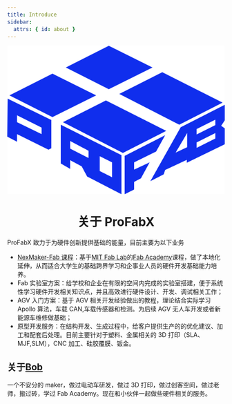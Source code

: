 ```yaml
---
title: Introduce
sidebar:
  attrs: { id: about }
---
```


<div align=center>
	<img src="/src/assets/logo.svg" />
</div>

# <center> 关于 ProFabX

ProFabX 致力于为硬件创新提供基础的能量，目前主要为以下业务

- [NexMaker-Fab 课程](https://www.nexmaker.com/)：基于[MIT Fab Lab](https://www.fablabs.io/)的[Fab Academy](https://fabacademy.org/)课程，做了本地化延伸，从而适合大学生的基础跨界学习和企事业人员的硬件开发基础能力培养。
- Fab 实验室方案：给学校和企业在有限的空间内完成的实验室搭建，便于系统性学习硬件开发相关知识点，并且高效进行硬件设计、开发、调试相关工作；
- AGV 入门方案：基于 AGV 相关开发经验做出的教程，理论结合实际学习 Apollo 算法，车载 CAN,车载传感器和检测。为后续 AGV 无人车开发或者新能源车维修做基础；
- 原型开发服务：在结构开发、生成过程中，给客户提供生产的的优化建议、加工和配套后处理。目前主要针对于塑料、金属相关的 3D 打印（SLA、MJF,SLM），CNC 加工、硅胶覆膜、钣金。

## 关于[Bob](bobwu@profabx.com)

一个不安分的 maker，做过电动车研发，做过 3D 打印，做过创客空间，做过老师，搬过砖，学过 Fab Academy。现在和小伙伴一起做些硬件相关的服务。
